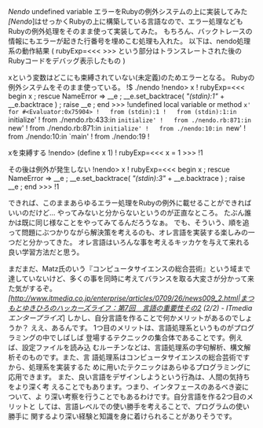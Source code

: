 *Nendo* undefined variable エラーをRubyの例外システムの上に実装してみた
*[Nendo*]はせっかくRubyの上に構築している言語なので、エラー処理などもRubyの例外処理をそのまま使って実装してみた。
もちろん、バックトレースの情報にもエラーが起きた行番号を埋めこむ処理も入れた。
以下は、nendo処理系の動作結果 ( rubyExp=<<< >>> という部分はトランスレートされた後のRubyコードをデバッグ表示したもの )

 xという変数はどこにも束縛されていない(未定義)のためエラーとなる。
 Rubyの例外システムをそのまま使っている。
!$ ./nendo
!nendo> x
!          rubyExp=<<< begin x ; rescue NameError => __e ; __e.set_backtrace( *"(stdin):1"* + __e.backtrace ) ; raise __e ; end >>>
!undefined local variable or method `x' for #<Evaluator:0x75904>
!	from (stdin):1
!	from (stdin):1:in `initialize'
!	from ./nendo.rb:433:in `initialize'
!	from ./nendo.rb:871:in `new'
!	from ./nendo.rb:871:in `initialize'
!	from ./nendo:10:in `new'
!	from ./nendo:10:in `main'
!	from ./nendo:19
!

 xを束縛する
!nendo> (define x 1)
!          rubyExp=<<< x = 1 >>>
!1

 その後は例外が発生しない
!nendo> x
!          rubyExp=<<< begin x ; rescue NameError => __e ; __e.set_backtrace( *"(stdin):3"* + __e.backtrace ) ; raise __e ; end >>>
!1

できれば、このままあらゆるエラー処理をRubyの例外に載せることができればいいのだけど...
やってみないと分からないというのが正直なところ。
たぶん誰かは既に同じ様なことをやってみてるんだろうなぁ。
でも、そういう、順を追って問題にぶつかりながら解決策を考えるのも、オレ言語を実装する楽しみの一つだと分かってきた。
オレ言語はいろんな事を考えるキッカケを与えて来れる良い学習方法だと思う。

まだまだ、Matz氏のいう『コンピュータサイエンスの総合芸術』という域まで達していないけど、多くの事を同時に考えてバランスを取る大変さが分かって来た気がするぞ。
 *[http://www.itmedia.co.jp/enterprise/articles/0709/26/news009_2.html|まつもとゆきひろのハッカーズライフ：第7回　言語の重要性その2 (2/2) - ITmedia エンタープライズ*]
 しかし、自分言語を作ることで何かメリットがあるのでしょうか？
  ええ、あるんです。
  1つ目のメリットは、言語処理系というものがプログラミングの中でしばしば
 登場するテクニックの集合体であることです。例えば、設定ファイルを読み込
 むルーチンなどは、言語処理系の字句解析、構文解析そのものです。また、言
 語処理系はコンピュータサイエンスの総合芸術ですから、処理系を実装するた
 めに用いたテクニックはあらゆるプログラミングに応用できます。
  また、良い言語をデザインしようという行為は、人間の気持ちをより深く考
 えることでもあります。つまり、インタフェースのあるべき姿について、よ
 り深い考察を行うことでもあるわけです。自分言語を作る2つ目のメリットと
 しては、言語レベルでの使い勝手を考えることで、プログラムの使い勝手に
 関するより深い経験と知識を身に着けられることがありそうです。
